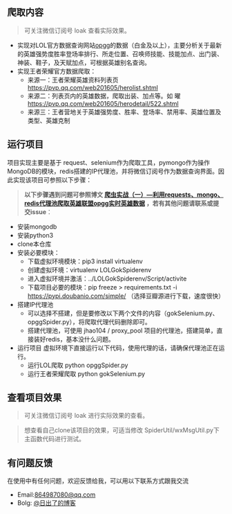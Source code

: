 
## 爬取内容
> 可关注微信订阅号 loak 查看实际效果。
  * 实现对LOL官方数据查询网站[opgg](http://na.op.gg/champion/statistics)的数据（白金及以上），主要分析关于最新的英雄强势度胜率登场率排行、所走位置、召唤师技能、技能加点、出门装、神装、鞋子，及天赋加点，可根据英雄别名查询。
  * 实现王者荣耀官方数据爬取：
    * 来源一：王者荣耀英雄资料列表页 https://pvp.qq.com/web201605/herolist.shtml
    * 来源二：列表页内的英雄数据，爬取出装、加点等。如 曜 https://pvp.qq.com/web201605/herodetail/522.shtml
    * 来源三：王者营地关于英雄强势度、胜率、登场率、禁用率、英雄位置及类型、英雄克制

## 运行项目
  项目实现主要是基于 request、selenium作为爬取工具，pymongo作为操作MongoDB的模块，redis搭建的IP代理池，并将微信订阅号作为数据查询界面。因此实现该项目可参照以下步骤：
> **以下步骤遇到问题可参照博文 [爬虫实战（一）—利用requests、mongo、redis代理池爬取英雄联盟opgg实时英雄数据](https://blog.csdn.net/luoz_java/article/details/92741358) ，若有其他问题请联系或提交issue**：
  * 安装mongodb
  * 安装python3
  * clone本仓库
  * 安装必要模块：
    * 下载虚拟环境模块：pip3 install virtualenv
    * 创建虚拟环境：virtualenv LOLGokSpiderenv
    * 进入虚拟环境并激活：../LOLGokSpiderenv/Script/activite
    * 下载项目必要的模块：pip freeze > requirements.txt -i https://pypi.doubanio.com/simple/  （选择豆瓣源进行下载，速度很快）
  * 搭建IP代理池
    * 可以选择不搭建，但是要修改以下两个文件的内容（gokSelenium.py、opggSpider.py），将爬取代理代码删除即可。
    * 搭建代理池，可使用 jhao104 / proxy_pool 项目的代理池，搭建简单，直接装好redis，基本没什么问题。
  * 运行项目
 	虚拟环境下直接运行以下代码，使用代理的话，请确保代理池正在运行。
    * 运行LOL爬取
      python opggSpider.py
    * 运行王者荣耀爬取
      python gokSelenium.py

## 查看项目效果
> 可关注微信订阅号 loak 进行实际效果的查看。

> 想查看自己clone该项目的效果，可适当修改 SpiderUtil/wxMsgUtil.py下主函数代码进行测试。

## 有问题反馈
在使用中有任何问题，欢迎反馈给我，可以用以下联系方式跟我交流

* Email:864987080@qq.com
* Bolg: [@日出了的博客](https://richule.com)